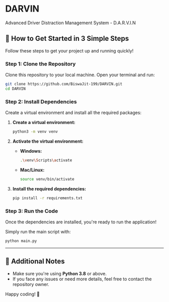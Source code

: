 # DARVIN
Advanced Driver Distraction Management System - D.A.R.V.I.N

## 🚀 How to Get Started in 3 Simple Steps
Follow these steps to get your project up and running quickly!

### Step 1: Clone the Repository
Clone this repository to your local machine. Open your terminal and run:

```bash
git clone https://github.com/BiswaJit-199/DARVIN.git
cd DARVIN
````

### Step 2: Install Dependencies

Create a virtual environment and install all the required packages:

1. **Create a virtual environment:**

   ```bash
   python3 -m venv venv
   ```

2. **Activate the virtual environment:**

   * **Windows:**

     ```bash
     .\venv\Scripts\activate
     ```
   * **Mac/Linux:**

     ```bash
     source venv/bin/activate
     ```

3. **Install the required dependencies:**

   ```bash
   pip install -r requirements.txt
   ```

### Step 3: Run the Code

Once the dependencies are installed, you're ready to run the application!

Simply run the main script with:

```bash
python main.py
```

---

## 📝 Additional Notes

* Make sure you're using **Python 3.8** or above.
* If you face any issues or need more details, feel free to contact the repository owner.

Happy coding! 🚀
